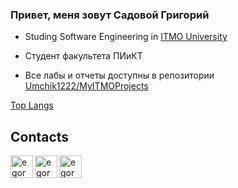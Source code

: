 ### Привет, меня зовут Садовой Григорий

* Studing Software Engineering in [ITMO University](https://en.itmo.ru/)

* Студент факультета ПИиКТ

* Все лабы и отчеты доступны в репозитории [Umchik1222/MyITMOProjects](https://github.com/Umchik1222/MyITMOProjects)




[Top Langs](https://github-readme-stats.vercel.app/api/top-langs/?username=Umchik1222&layout=compact&theme=gotham&border_radius=30&hide=pascal,c,jupyter%20notebook)

## Contacts
<p align="left">
  <a href="https://t.me/Gsad_ph" target="_blank" rel="noreferrer"> <img align="left" alt="egormit | Telegram" width="36px" src="https://upload.wikimedia.org/wikipedia/commons/thumb/8/83/Telegram_2019_Logo.svg/2048px-Telegram_2019_Logo.svg.png"/></a>
  <a href="https://vk.com/kobievportfievleze" target="_blank" rel="noreferrer"> <img align="left" alt="egormit | VK" width="36px" src="https://upload.wikimedia.org/wikipedia/commons/2/21/VK.com-logo.svg"/> </a>
   <a href="mailto:gsad1030@gmail.com" target="_blank" rel="noreferrer"> <img align="left" alt="egormit | VK" width="36px" src="https://stmaaprodfwsite.blob.core.windows.net/assets/sites/9/2020/05/email-13765-300x300.png"/> </a>
</p>
<br />  
<br />  
